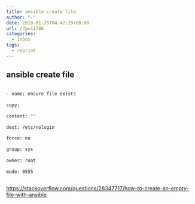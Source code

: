 ```yaml
---
title: ansible create file
author: "-"
date: 2018-01-25T04:42:29+00:00
url: /?p=11786
categories:
  - Inbox
tags:
  - reprint
---
```

## ansible create file
```bash
  
- name: ensure file exists
    
copy:
      
content: ""
      
dest: /etc/nologin
      
force: no
      
group: sys
      
owner: root
      
mode: 0555
  
```

https://stackoverflow.com/questions/28347717/how-to-create-an-empty-file-with-ansible